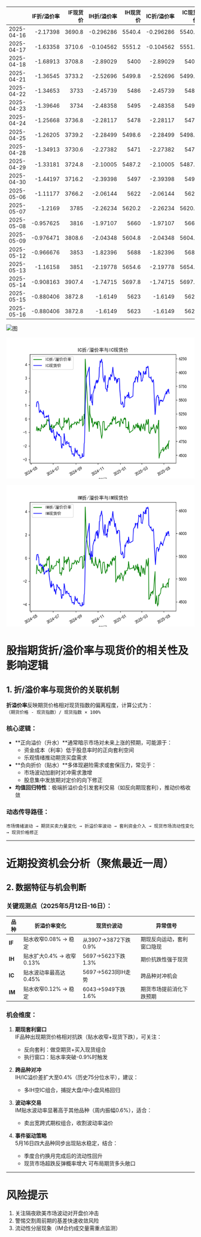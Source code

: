 |            |   IF折/溢价率 |   IF现货价 |   IH折/溢价率 |   IH现货价 |   IC折/溢价率 |   IC现货价 |   IH折/溢价率 |   IH现货价 |
|:-----------|--------------:|-----------:|--------------:|-----------:|--------------:|-----------:|--------------:|-----------:|
| 2025-04-16 |     -2.17398  |     3690.8 |     -0.296286 |     5540.4 |     -0.296286 |     5540.4 |      -3.98173 |     5603   |
| 2025-04-17 |     -1.63358  |     3710.6 |     -0.104562 |     5551.2 |     -0.104562 |     5551.2 |      -3.18113 |     5653.8 |
| 2025-04-18 |     -1.68913  |     3708.8 |     -2.89029  |     5400   |     -2.89029  |     5400   |      -3.25269 |     5642   |
| 2025-04-21 |     -1.36545  |     3733.2 |     -2.52696  |     5499.8 |     -2.52696  |     5499.8 |      -3.06818 |     5770   |
| 2025-04-22 |     -1.34653  |     3733   |     -2.45739  |     5486   |     -2.45739  |     5486   |      -3.02072 |     5769.6 |
| 2025-04-23 |     -1.39646  |     3734   |     -2.48358  |     5495   |     -2.48358  |     5495   |      -2.75012 |     5820   |
| 2025-04-24 |     -1.25668  |     3736.8 |     -2.28117  |     5478   |     -2.28117  |     5478   |      -2.58556 |     5767.4 |
| 2025-04-25 |     -1.26205  |     3739.2 |     -2.28499  |     5498.6 |     -2.28499  |     5498.6 |      -2.57433 |     5786.6 |
| 2025-04-28 |     -1.34913  |     3730.6 |     -2.27382  |     5471   |     -2.27382  |     5471   |      -2.51923 |     5729   |
| 2025-04-29 |     -1.33181  |     3724.8 |     -2.10005  |     5487.2 |     -2.10005  |     5487.2 |      -2.19842 |     5773.6 |
| 2025-04-30 |     -1.44197  |     3716.2 |     -2.39398  |     5497   |     -2.39398  |     5497   |      -2.49939 |     5801.4 |
| 2025-05-06 |     -1.11177  |     3766.2 |     -2.06144  |     5622   |     -2.06144  |     5622   |      -2.45329 |     5953.2 |
| 2025-05-07 |     -1.2169   |     3785   |     -2.26234  |     5620.2 |     -2.26234  |     5620.2 |      -2.55739 |     5955.2 |
| 2025-05-08 |     -0.957625 |     3816   |     -1.97107  |     5660   |     -1.97107  |     5660   |      -2.2617  |     6018.8 |
| 2025-05-09 |     -0.976471 |     3808.6 |     -2.04348  |     5604.8 |     -2.04348  |     5604.8 |      -2.25057 |     5945.2 |
| 2025-05-12 |     -0.966676 |     3853   |     -1.82396  |     5688   |     -1.82396  |     5688   |      -2.1153  |     6037   |
| 2025-05-13 |     -1.16158  |     3851   |     -2.19778  |     5654.6 |     -2.19778  |     5654.6 |      -2.51032 |     5996.6 |
| 2025-05-14 |     -0.908163 |     3907.4 |     -1.74715  |     5697.8 |     -1.74715  |     5697.8 |      -1.90524 |     6043   |
| 2025-05-15 |     -0.880406 |     3872.8 |     -1.6149   |     5623   |     -1.6149   |     5623   |      -1.78364 |     5949   |
| 2025-05-16 |     -0.880406 |     3872.8 |     -1.6149   |     5623   |     -1.6149   |     5623   |      -1.78364 |     5949   |![图](Stock_index_IF.png)

![图](Stock_index_IH.png)

![图](Stock_index_IC.png)

![图](Stock_index_IM.png)



# 股指期货折/溢价率与现货价的相关性及影响逻辑

## 1. 折/溢价率与现货价的关联机制
**折溢价率**反映期货价格相对现货指数的偏离程度，计算公式为：  
`（期货价格 - 现货指数）/ 现货指数 × 100%`  

### 核心逻辑：
- **正向溢价（升水）**通常暗示市场对未来上涨的预期，可能源于：
  - 资金成本（利率）低于股息率时的正向套利空间
  - 乐观情绪推动期货买盘需求
- **负向折价（贴水）**多体现避险需求或套保压力，常见于：
  - 市场波动加剧时对冲需求激增
  - 股息集中发放期对定价的向下修正
- **均值回归特性**：极端折溢价会引发套利交易（如反向期现套利），推动价格收敛

### 动态传导路径：
```
市场情绪波动 → 期货买卖力量变化 → 折溢价率波动 → 套利资金介入 → 现货市场流动性变化 → 现货价格修正
```

---

# 近期投资机会分析（聚焦最近一周）

## 2. 数据特征与机会判断
### 关键观测点（2025年5月12日-16日）：
| 品种 | 折溢价率变化 | 现货价波动 | 异常信号 |
|------|--------------|------------|----------|
| **IF** | 贴水收窄0.08% → 稳定 | 从3907→3872下跌0.9% | 期现反向运动，套利窗口隐现 |
| **IH** | 贴水扩大0.4% → 收窄0.13% | 5697→5623下跌1.3% | 期价抗跌性强于现货 |
| **IC** | 贴水波动率最高达0.45% | 5697→5623同IH走势 | 跨品种对冲机会 |
| **IM** | 贴水收窄0.12% → 稳定 | 6043→5949下跌1.6% | 期货市场提前消化下跌预期 |

### 机会维度：
1. **期现套利窗口**  
   IF品种出现期货价格相对抗跌（贴水收窄+现货下跌），可关注：
   - 反向套利：做空期货+买入现货组合
   - 执行窗口：贴水率突破-0.9%时触发

2. **跨品种对冲**  
   IH/IC溢价差扩大至0.4%（历史75分位水平），建议：
   - 多IH空IC组合，捕捉大盘/中小盘风格回归

3. **波动率交易**  
   IM贴水波动率显著高于其他品种（周内振幅0.6%），适合：
   - 卖出宽跨式期权组合，收割波动率溢价

4. **事件驱动策略**  
   5月16日四大品种同步出现贴水稳定，结合：
   - 季度合约换月完成后的流动性回升
   - 现货市场超跌反弹概率增大
   可布局期货多头敞口

---

# 风险提示
1. 关注隔夜欧美市场波动对开盘价冲击
2. 警惕交割周前期的基差快速收敛风险
3. 流动性分层现象（IM合约成交量需重点监测）

